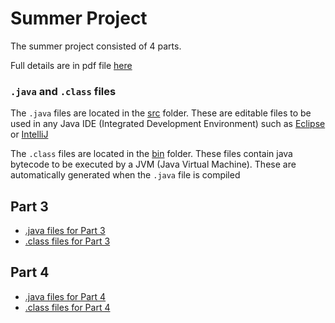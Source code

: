 # Summer Project

The summer project consisted of 4 parts. 

Full details are in pdf file [here](./APCSA_summerProj_2021.pdf)


### ```.java``` and ```.class``` files

The ```.java``` files are located in the [src](./src) folder. These are editable files to be used in any Java IDE (Integrated Development Environment) such as [Eclipse](https://www.eclipse.org/ide/) or [IntelliJ](https://www.jetbrains.com/idea/)

The ```.class``` files are located in the [bin](./bin) folder. These files contain java bytecode to be executed by a JVM (Java Virtual Machine). These are automatically generated when the ```.java``` file is compiled


## Part 3

- [.java files for Part 3](./src/pt3_practiceProjs)
- [.class files for Part 3](./bin/pt3_practiceProjs)


## Part 4

- [.java files for Part 4](./src/pt4_jssCh2)
- [.class files for Part 4](./bin/pt4_jssCh2)
